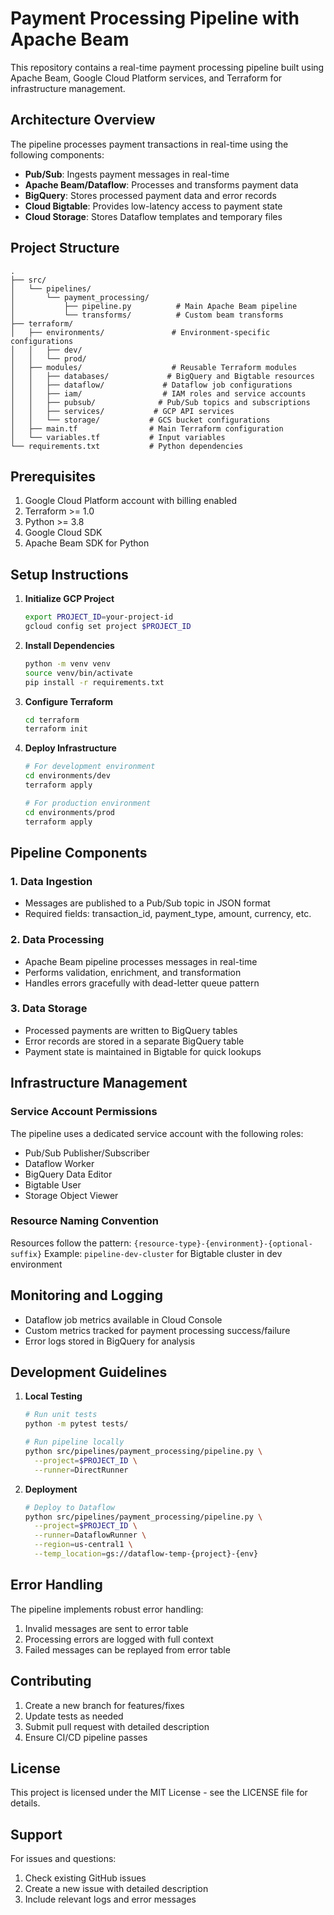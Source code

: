 # Payment Processing Pipeline with Apache Beam

This repository contains a real-time payment processing pipeline built using Apache Beam, Google Cloud Platform services, and Terraform for infrastructure management.

## Architecture Overview

The pipeline processes payment transactions in real-time using the following components:

- **Pub/Sub**: Ingests payment messages in real-time
- **Apache Beam/Dataflow**: Processes and transforms payment data
- **BigQuery**: Stores processed payment data and error records
- **Cloud Bigtable**: Provides low-latency access to payment state
- **Cloud Storage**: Stores Dataflow templates and temporary files

## Project Structure

```
.
├── src/
│   └── pipelines/
│       └── payment_processing/
│           ├── pipeline.py          # Main Apache Beam pipeline
│           └── transforms/          # Custom beam transforms
├── terraform/
│   ├── environments/               # Environment-specific configurations
│   │   ├── dev/
│   │   └── prod/
│   ├── modules/                    # Reusable Terraform modules
│   │   ├── databases/             # BigQuery and Bigtable resources
│   │   ├── dataflow/             # Dataflow job configurations
│   │   ├── iam/                  # IAM roles and service accounts
│   │   ├── pubsub/              # Pub/Sub topics and subscriptions
│   │   ├── services/           # GCP API services
│   │   └── storage/           # GCS bucket configurations
│   ├── main.tf                # Main Terraform configuration
│   └── variables.tf           # Input variables
└── requirements.txt           # Python dependencies
```

## Prerequisites

1. Google Cloud Platform account with billing enabled
2. Terraform >= 1.0
3. Python >= 3.8
4. Google Cloud SDK
5. Apache Beam SDK for Python

## Setup Instructions

1. **Initialize GCP Project**
   ```bash
   export PROJECT_ID=your-project-id
   gcloud config set project $PROJECT_ID
   ```

2. **Install Dependencies**
   ```bash
   python -m venv venv
   source venv/bin/activate
   pip install -r requirements.txt
   ```

3. **Configure Terraform**
   ```bash
   cd terraform
   terraform init
   ```

4. **Deploy Infrastructure**
   ```bash
   # For development environment
   cd environments/dev
   terraform apply
   
   # For production environment
   cd environments/prod
   terraform apply
   ```

## Pipeline Components

### 1. Data Ingestion
- Messages are published to a Pub/Sub topic in JSON format
- Required fields: transaction_id, payment_type, amount, currency, etc.

### 2. Data Processing
- Apache Beam pipeline processes messages in real-time
- Performs validation, enrichment, and transformation
- Handles errors gracefully with dead-letter queue pattern

### 3. Data Storage
- Processed payments are written to BigQuery tables
- Error records are stored in a separate BigQuery table
- Payment state is maintained in Bigtable for quick lookups

## Infrastructure Management

### Service Account Permissions
The pipeline uses a dedicated service account with the following roles:
- Pub/Sub Publisher/Subscriber
- Dataflow Worker
- BigQuery Data Editor
- Bigtable User
- Storage Object Viewer

### Resource Naming Convention
Resources follow the pattern: `{resource-type}-{environment}-{optional-suffix}`
Example: `pipeline-dev-cluster` for Bigtable cluster in dev environment

## Monitoring and Logging

- Dataflow job metrics available in Cloud Console
- Custom metrics tracked for payment processing success/failure
- Error logs stored in BigQuery for analysis

## Development Guidelines

1. **Local Testing**
   ```bash
   # Run unit tests
   python -m pytest tests/
   
   # Run pipeline locally
   python src/pipelines/payment_processing/pipeline.py \
     --project=$PROJECT_ID \
     --runner=DirectRunner
   ```

2. **Deployment**
   ```bash
   # Deploy to Dataflow
   python src/pipelines/payment_processing/pipeline.py \
     --project=$PROJECT_ID \
     --runner=DataflowRunner \
     --region=us-central1 \
     --temp_location=gs://dataflow-temp-{project}-{env}
   ```

## Error Handling

The pipeline implements robust error handling:
1. Invalid messages are sent to error table
2. Processing errors are logged with full context
3. Failed messages can be replayed from error table

## Contributing

1. Create a new branch for features/fixes
2. Update tests as needed
3. Submit pull request with detailed description
4. Ensure CI/CD pipeline passes

## License

This project is licensed under the MIT License - see the LICENSE file for details.

## Support

For issues and questions:
1. Check existing GitHub issues
2. Create a new issue with detailed description
3. Include relevant logs and error messages
